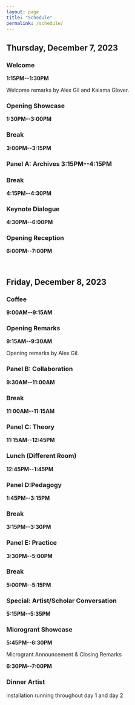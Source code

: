 ```yaml
---
layout: page
title: "Schedule"
permalink: /schedule/
---
```


## Thursday, December 7, 2023

### Welcome

**1:15PM--1:30PM**

Welcome remarks by Alex Gil and Kaiama Glover.

### Opening Showcase

**1:30PM--3:00PM**

### Break

**3:00PM--3:15PM**

### Panel A: Archives **3:15PM--4:15PM**

### Break

**4:15PM--4:30PM**

### Keynote Dialogue

**4:30PM--6:00PM**

### Opening Reception

**6:00PM--7:00PM**

<br />

## Friday, December 8, 2023

### Coffee

**9:00AM--9:15AM**

### Opening Remarks

**9:15AM--9:30AM**

Opening remarks by Alex Gil.

### Panel B: Collaboration

**9:30AM--11:00AM**

### Break

**11:00AM--11:15AM**

### Panel C: Theory

**11:15AM--12:45PM**

### Lunch (Different Room)

**12:45PM--1:45PM**

### Panel D:Pedagogy

**1:45PM--3:15PM**

### Break

**3:15PM--3:30PM**

### Panel E: Practice

**3:30PM--5:00PM**

### Break

**5:00PM--5:15PM**

### Special: Artist/Scholar Conversation

**5:15PM--5:35PM**

### Microgrant Showcase

**5:45PM--6:30PM**

Microgrant Announcement & Closing Remarks

**6:30PM--7:00PM**

### Dinner Artist

installation running throughout day 1 and day 2
